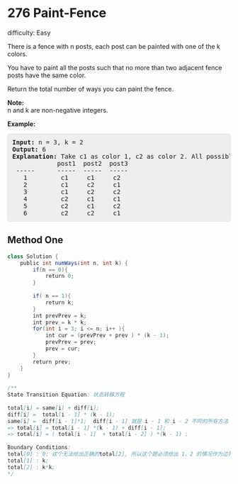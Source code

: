 # 276 Paint-Fence 
 
difficulty: Easy 
 
<style>
        section pre{
          background-color: #eee;
          border: 1px solid #ddd;
          padding:10px;
          border-radius: 5px;
        }
      </style>
<section>
<div><p>There is a fence with n posts, each post can be painted with one of the k colors.</p>
<p>You have to paint all the posts such that no more than two adjacent fence posts have the same color.</p>
<p>Return the total number of ways you can paint the fence.</p>
<p><b>Note:</b><br>
n and k are non-negative integers.</p>
<p><b>Example:</b></p>
<pre><b>Input:</b> n = 3, k = 2
<b>Output:</b> 6
<strong>Explanation: </strong>Take c1 as color 1, c2 as color 2. All possible ways are:
&nbsp;           post1  post2  post3      
 -----      -----  -----  -----       
   1         c1     c1     c2 
&nbsp;  2         c1     c2     c1 
&nbsp;  3         c1     c2     c2 
&nbsp;  4         c2     c1     c1&nbsp; 
   5         c2     c1     c2
&nbsp;  6         c2     c2     c1
</pre>
</div></section>
 
 ## Method One 
 
``` Java
class Solution {
    public int numWays(int n, int k) {
        if(n == 0){
            return 0;
        }
​
        if( n == 1){
            return k;
        }
        int prevPrev = k;
        int prev = k * k;
        for(int i = 3; i <= n; i++ ){
            int cur = (prevPrev + prev ) * (k - 1);
            prevPrev = prev;
            prev = cur;
        }
        return prev;
    }
}
​
/**
State Transition Equation: 状态转移方程
​
total[i] = same[i] + diff[i];
diff[i] =  total[i - 1] * (k - 1);
same[i] =  diff[i - 1]*1;  diff[i - 1] 就是 i - 1 和 i - 2 不同的所有方法
=> total[i] = total[i - 1] *(k - 1) + diff[i - 1];
=> total[i] = ( total[i - 1]  + total[i - 2] ) *(k - 1) ;
​
Boundary Conditions:
total[0] : 0; 这个无法给出正确的total[2], 所以这个题必须给出 1，2 的情况作为边界条件
total[1] : k;
total[2] : k*k;
*/
​
```